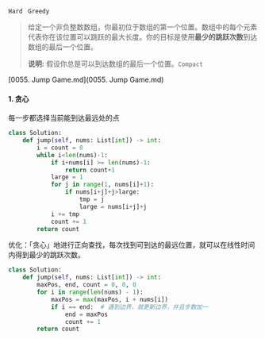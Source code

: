 `Hard `  `Greedy`

> 给定一个非负整数数组，你最初位于数组的第一个位置。数组中的每个元素代表你在该位置可以跳跃的最大长度。你的目标是使用**最少的跳跃次数**到达数组的最后一个位置。
>
> **说明:** 假设你总是可以到达数组的最后一个位置。`Compact`

 [0055. Jump Game.md](0055. Jump Game.md) 

#### 1. 贪心

每一步都选择当前能到达最远处的点

```python
class Solution:
    def jump(self, nums: List[int]) -> int:
        i = count = 0
        while i<len(nums)-1:
            if i+nums[i] >= len(nums)-1:
                return count+1
            large = 1
            for j in range(1, nums[i]+1):
                if nums[i+j]+j>large:
                    tmp = j
                    large = nums[i+j]+j   
            i += tmp
            count += 1
        return count
```

优化：「贪心」地进行正向查找，每次找到可到达的最远位置，就可以在线性时间内得到最少的跳跃次数。

```python
class Solution:
    def jump(self, nums: List[int]) -> int:
        maxPos, end, count = 0, 0, 0
        for i in range(len(nums) - 1):
            maxPos = max(maxPos, i + nums[i])
            if i == end:  # 遇到边界，就更新边界，并且步数加一
                end = maxPos
                count += 1  
        return count
```

